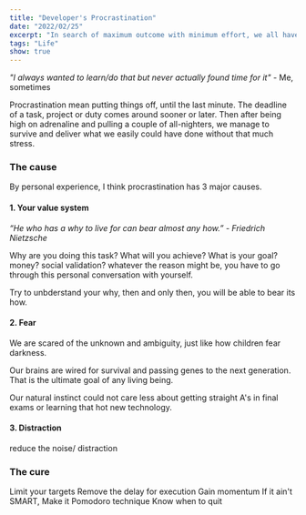 ```yaml
---
title: "Developer's Procrastination"
date: "2022/02/25"
excerpt: "In search of maximum outcome with minimum effort, we all have faced our biggest demons."
tags: "Life"
show: true
---
```


_"I always wanted to learn/do that but never actually found time for it"_ - Me, sometimes

Procrastination mean putting things off, until the last minute. The deadline of a task, project or duty comes around sooner or later. Then after being high on adrenaline and pulling a couple of all-nighters, we manage to survive and deliver what we easily could have done without that much stress.

### The cause

By personal experience, I think procrastination has 3 major causes.

#### 1. Your value system

_“He who has a why to live for can bear almost any how.” - Friedrich Nietzsche_

Why are you doing this task? What will you achieve? What is your goal? money? social validation? whatever the reason might be, you have to go through this personal conversation with yourself.

Try to unbderstand your why, then and only then, you will be able to bear its how.

#### 2. Fear

We are scared of the unknown and ambiguity, just like how children fear darkness.

Our brains are wired for survival and passing genes to the next generation. That is the ultimate goal of any living being.

Our natural instinct could not care less about getting straight A's in final exams or learning that hot new technology.

#### 3. Distraction

reduce the noise/ distraction

### The cure

Limit your targets
Remove the delay for execution
Gain momentum
If it ain't SMART, Make it
Pomodoro technique
Know when to quit